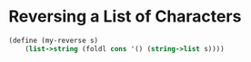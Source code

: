 # Reversing a List of Characters

```scheme
(define (my-reverse s)
    (list->string (foldl cons '() (string->list s))))
```
